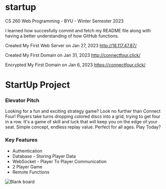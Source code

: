# startup
CS 260 Web Programming - BYU - Winter Semester 2023

I learned how succesfully commit and fetch my README file along with having a better understanding of how GitHub functions.

Created My First Web Server on Jan 27, 2023
http://18.117.47.87/

Created My First Domain on Jan 31, 2023
http://connectfour.click/

Encrypted My First Domain on Jan 6, 2023
https://connectfour.click/


# StartUp Project

### Elevator Pitch

Looking for a fun and exciting strategy game? Look no further than Connect Four! Players take turns dropping colored discs into a grid, trying to get four in a row. It's a game of skill and luck that will keep you on the edge of your seat. Simple concept, endless replay value. Perfect for all ages. Play Today?

### Key Features
- Authentication
- Database - Storing Player Data
- WebSocket - Player To Player Communication
- 2 Player Game
- Remote Functions

![Blank board](https://user-images.githubusercontent.com/92393117/214962293-6e4d30bb-eb37-44bf-bec4-8c65d780f549.png)

